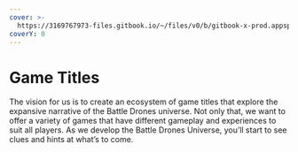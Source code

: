```yaml
---
cover: >-
  https://3169767973-files.gitbook.io/~/files/v0/b/gitbook-x-prod.appspot.com/o/spaces%2FgIWMiVVBR4gX01MdUu8F%2Fuploads%2FMc3EH4dGcjJ5YrMZQO4x%2FFrame%2049.png?alt=media&token=03924fa5-65c0-44f6-b103-e19768e9873e
coverY: 0
---
```


# Game Titles

The vision for us is to create an ecosystem of game titles that explore the expansive narrative of the Battle Drones universe. Not only that, we want to offer a variety of games that have different gameplay and experiences to suit all players. As we develop the Battle Drones Universe, you’ll start to see clues and hints at what’s to come.

